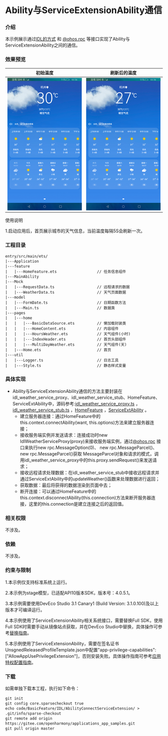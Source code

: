 # Ability与ServiceExtensionAbility通信

### 介绍

本示例展示通过[IDL的方式](https://gitee.com/openharmony/docs/blob/master/zh-cn/application-dev/IDL/idl-guidelines.md#ts%E5%BC%80%E5%8F%91%E6%AD%A5%E9%AA%A4) 和 [@ohos.rpc](https://gitee.com/openharmony/docs/blob/master/zh-cn/application-dev/reference/apis/js-apis-rpc.md) 等接口实现了Ability与ServiceExtensionAbility之间的通信。

### 效果预览

|初始温度|刷新后的温度|
|--------------------------------|--------------------------------|
|![](screenshots/device/before.png)|![](screenshots/device/after.png)

使用说明

1.启动应用后，首页展示城市的天气信息，当前温度每隔5S会刷新一次。

### 工程目录
```
entry/src/main/ets/
|---Application
|---feature
|   |---HomeFeature.ets                  // 任务信息组件
|---MainAbility
|---Mock
|   |---RequestData.ts                   // 远程请求的数据
|   |---WeatherData.ts                   // 天气页面数据
|---model
|   |---FormDate.ts                      // 日期函数方法
|   |---Main.ts                          // 数据类
|---pages
|   |---home
|   |   |---BasicDataSource.ets          // 懒加载封装类
|   |   |---HomeContent.ets              // 内容组件
|   |   |---HoursWeather.ets             // 天气组件(小时)
|   |   |---IndexHeader.ets              // 首页头部组件
|   |   |---MultiDayWeather.ets          // 天气组件(天)
|   |---Home.ets                         // 首页
|---util
|   |---Logger.ts                        // 日志工具
|   |---Style.ts                         // 静态样式变量
```
### 具体实现

* Ability与ServiceExtensionAbility通信的方法主要封装在idl_weather_service_proxy、idl_weather_service_stub、HomeFeature、ServiceExtAbility中，源码参考:[idl_weather_service_proxy.ts](https://gitee.com/openharmony/applications_app_samples/blob/master/code/BasicFeature/IDL/AbilityConnectServiceExtension/entry/src/main/ets/MainAbility/data/IIdlWeatherServiceTS/idl_weather_service_proxy.ts) ，[idl_weather_service_stub.ts](https://gitee.com/openharmony/applications_app_samples/blob/master/code/BasicFeature/IDL/AbilityConnectServiceExtension/entry/src/main/ets/MainAbility/data/IIdlWeatherServiceTS/idl_weather_service_stub.ts) ，[HomeFeature](https://gitee.com/openharmony/applications_app_samples/blob/master/code/BasicFeature/IDL/AbilityConnectServiceExtension/entry/src/main/ets/feature/HomeFeature.ts) ，[ServiceExtAbility](https://gitee.com/openharmony/applications_app_samples/blob/master/code/BasicFeature/IDL/AbilityConnectServiceExtension/entry/src/main/ets/serviceExtensionAbility/ServiceExtAbility.ts) 。
    * 建立服务器连接：通过HomeFeature中的this.context.connectAbility(want, this.options)方法来建立服务器连接；
    * 接收服务端实例并发送请求：连接成功时new IdlWeatherServiceProxy(proxy)来接收服务端实例，通过[@ohos.rpc](https://gitee.com/openharmony/docs/blob/master/zh-cn/application-dev/reference/apis/js-apis-rpc.md) 接口来执行new rpc.MessageOption(0)、 new rpc.MessageParcel()、 new rpc.MessageParcel()获取 MessageParcel对象和请求的模式，调用idl_weather_service_proxy中的this.proxy.sendRequest()来发送请求；
    * 接收远程请求处理数据：在idl_weather_service_stub中接收远程请求并通过ServiceExtAbility中的updateWeather()函数来处理数据进行返回；
    * 获取数据：最后将获得的数据渲染到页面中去；
    * 断开连接：可以通过HomeFeature中的this.context.disconnectAbility(this.connection)方法来断开服务器连接，这里的this.connection是建立连接之后的返回值。
  
### 相关权限

不涉及。

### 依赖

不涉及。

###  约束与限制

1.本示例仅支持标准系统上运行。

2.本示例为stage模型，已适配API10版本SDK，版本号：4.0.5.1。

3.本示例需要使用DevEco Studio 3.1 Canary1 (Build Version: 3.1.0.100)及以上版本才可编译运行。

4.本示例使用了ServiceExtensionAbility相关系统接口，需要替换Full SDK，使用Full SDK时需要手动从镜像站点获取，并在DevEco Studio中替换，具体操作可参考[替换指南](https://gitee.com/openharmony/docs/blob/master/zh-cn/application-dev/quick-start/full-sdk-switch-guide.md)。

5.本示例使用了ServiceExtensionAbility，需要在签名证书UnsgnedReleasedProfileTemplate.json中配置"app-privilege-capabilities": ["AllowAppUsePrivilegeExtension"]，否则安装失败。具体操作指南可参考[应用特权配置指南](https://gitee.com/openharmony/docs/blob/eb73c9e9dcdd421131f33bb8ed6ddc030881d06f/zh-cn/device-dev/subsystems/subsys-app-privilege-config-guide.md)。

### 下载

如需单独下载本工程，执行如下命令：
```
git init
git config core.sparsecheckout true
echo code/BasicFeature/IDL/AbilityConnectServiceExtension/ > .git/info/sparse-checkout
git remote add origin https://gitee.com/openharmony/applications_app_samples.git
git pull origin master

```